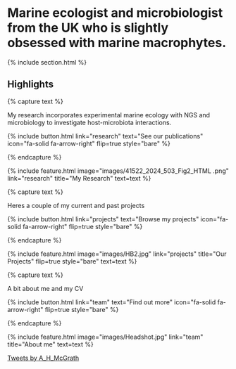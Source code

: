 ---
---

# Marine ecologist and microbiologist from the UK who is slightly obsessed with marine macrophytes. 




{% include section.html %}

## Highlights

{% capture text %}

My research incorporates experimental marine ecology with NGS and microbiology to investigate host-microbiota interactions.

{%
  include button.html
  link="research"
  text="See our publications"
  icon="fa-solid fa-arrow-right"
  flip=true
  style="bare"
%}

{% endcapture %}

{%
  include feature.html
  image="images/41522_2024_503_Fig2_HTML .png"
  link="research"
  title="My Research"
  text=text
%}

{% capture text %}

Heres a couple of my current and past projects

{%
  include button.html
  link="projects"
  text="Browse my projects"
  icon="fa-solid fa-arrow-right"
  flip=true
  style="bare"
%}

{% endcapture %}

{%
  include feature.html
  image="images/HB2.jpg"
  link="projects"
  title="Our Projects"
  flip=true
  style="bare"
  text=text
%}

{% capture text %}

A bit about me and my CV

{%
  include button.html
  link="team"
  text="Find out more"
  icon="fa-solid fa-arrow-right"
  flip=true
  style="bare"
%}

{% endcapture %}

{%
  include feature.html
  image="images/Headshot.jpg"
  link="team"
  title="About me"
  text=text
%}

<a class="twitter-timeline" data-width="1000" data-height="500" data-theme="light" href="https://twitter.com/A_H_McGrath?ref_src=twsrc%5Etfw">Tweets by A_H_McGrath</a> <script async src="https://platform.twitter.com/widgets.js" charset="utf-8"></script>


